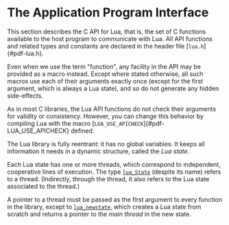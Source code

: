 # The Application Program Interface

This section describes the C API for Lua, that is, the set of
C functions available to the host program to communicate with Lua. All
API functions and related types and constants are declared in the header
file [`lua.h`]{#pdf-lua.h}.

Even when we use the term \"function\", any facility in the API may be
provided as a macro instead. Except where stated otherwise, all such
macros use each of their arguments exactly once (except for the first
argument, which is always a Lua state), and so do not generate any
hidden side-effects.

As in most C libraries, the Lua API functions do not check their
arguments for validity or consistency. However, you can change this
behavior by compiling Lua with the macro
[`LUA_USE_APICHECK`]{#pdf-LUA_USE_APICHECK} defined.

The Lua library is fully reentrant: it has no global variables. It keeps
all information it needs in a dynamic structure, called the *Lua state*.

Each Lua state has one or more threads, which correspond to independent,
cooperative lines of execution. The type [`lua_State`](#lua_State)
(despite its name) refers to a thread. (Indirectly, through the thread,
it also refers to the Lua state associated to the thread.)

A pointer to a thread must be passed as the first argument to every
function in the library, except to [`lua_newstate`](#lua_newstate),
which creates a Lua state from scratch and returns a pointer to the
*main thread* in the new state.

